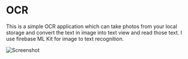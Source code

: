 # OCR
This is a simple OCR application which can take photos from your local storage and convert the text in image into text view and read those text. I use firebase ML Kit for image to text recognition.

![Screenshot](https://user-images.githubusercontent.com/35846452/127677883-70a46dbb-8d92-4bca-8fd2-850b0f26633a.jpg)
